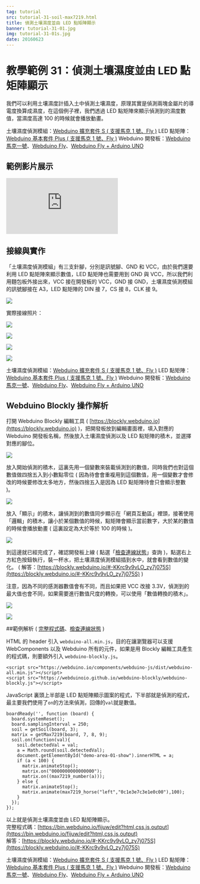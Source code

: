 ```yaml
---
tag: tutorial
src: tutorial-31-soil-max7219.html
title: 偵測土壤濕度並由 LED 點矩陣顯示
banner: tutorial-31-01.jpg
img: tutorial-31-01s.jpg
date: 20160623
---
```


<!-- @@master  = ../../_layout.html-->

<!-- @@block  =  meta-->

<title>教學範例 31：偵測土壤濕度並由 LED 點矩陣顯示 :::: Webduino = Web × Arduino</title>

<meta name="description" content="我們可以利用土壤濕度計插入土中偵測土壤濕度，原理其實是偵測兩塊金屬片的導電度換算成濕度，在這個例子裡，我們透過 LED 點矩陣來顯示偵測到的濕度數值，當濕度高達 100 的時候就會播放動畫。 ">

<meta itemprop="description" content="我們可以利用土壤濕度計插入土中偵測土壤濕度，原理其實是偵測兩塊金屬片的導電度換算成濕度，在這個例子裡，我們透過 LED 點矩陣來顯示偵測到的濕度數值，當濕度高達 100 的時候就會播放動畫。 ">

<meta property="og:description" content="我們可以利用土壤濕度計插入土中偵測土壤濕度，原理其實是偵測兩塊金屬片的導電度換算成濕度，在這個例子裡，我們透過 LED 點矩陣來顯示偵測到的濕度數值，當濕度高達 100 的時候就會播放動畫。 ">

<meta property="og:title" content="教學範例 31：偵測土壤濕度並由 LED 點矩陣顯示" >

<meta property="og:url" content="https://webduino.io/tutorials/tutorial-31-soil-max7219.html">

<meta property="og:image" content="https://webduino.io/img/tutorials/tutorial-31-01s.jpg">

<meta itemprop="image" content="https://webduino.io/img/tutorials/tutorial-31-01s.jpg">

<include src="../_include-tutorials.html"></include>

<!-- @@close-->

<!-- @@block  =  preAndNext-->

<include src="../_include-tutorials-content.html"></include>

<!-- @@close-->

<!-- @@block  =  tutorials-->

# 教學範例 31：偵測土壤濕度並由 LED 點矩陣顯示

我們可以利用土壤濕度計插入土中偵測土壤濕度，原理其實是偵測兩塊金屬片的導電度換算成濕度，在這個例子裡，我們透過 LED 點矩陣來顯示偵測到的濕度數值，當濕度高達 100 的時候就會播放動畫。 

<div class="buy-this">
	<span>土壤濕度偵測模組：<a href="https://webduino.io/buy/webduino-expansion-s.html" target="_blank">Webduino 擴充套件 S ( 支援馬克 1 號、Fly )</a></span>
	<span>LED 點矩陣：<a href="https://webduino.io/buy/webduino-package-plus.html" target="_blank">Webduino 基本套件 Plus  ( 支援馬克 1 號、Fly )</a></span>
	<span>Webduino 開發板：<a href="https://webduino.io/buy/component-webduino-v1.html" target="_blank">Webduino 馬克一號</a>、<a href="https://webduino.io/buy/component-webduino-fly.html" target="_blank">Webduino Fly</a>、<a href="https://webduino.io/buy/component-webduino-uno-fly.html" target="_blank">Webduino Fly + Arduino UNO</a></span>
</div>

## 範例影片展示

<iframe class="youtube" src="https://www.youtube.com/embed/ppweeGJD0nw" frameborder="0" allowfullscreen></iframe>

## 接線與實作

「土壤濕度偵測模組」有三支針腳，分別是訊號腳、GND 和 VCC，由於我們還要利用 LED 點矩陣來顯示數值，LED 點矩陣也需要用到 GND 與 VCC，所以我們利用麵包板外接出來，VCC 接在開發板的 VCC，GND 接 GND，土壤濕度偵測模組的訊號腳接在 A3，LED 點矩陣的 DIN 接 7，CS 接 8，CLK 接 9。

![](../img/tutorials/tutorial-31-02.jpg)

實際接線照片：

![](../img/tutorials/tutorial-31-03.jpg)

![](../img/tutorials/tutorial-31-04.jpg)

![](../img/tutorials/tutorial-31-05.jpg)

![](../img/tutorials/tutorial-31-06.jpg)

<div class="buy-this">
	<span>土壤濕度偵測模組：<a href="https://webduino.io/buy/webduino-expansion-s.html" target="_blank">Webduino 擴充套件 S ( 支援馬克 1 號、Fly )</a></span>
	<span>LED 點矩陣：<a href="https://webduino.io/buy/webduino-package-plus.html" target="_blank">Webduino 基本套件 Plus  ( 支援馬克 1 號、Fly )</a></span>
	<span>Webduino 開發板：<a href="https://webduino.io/buy/component-webduino-v1.html" target="_blank">Webduino 馬克一號</a>、<a href="https://webduino.io/buy/component-webduino-fly.html" target="_blank">Webduino Fly</a>、<a href="https://webduino.io/buy/component-webduino-uno-fly.html" target="_blank">Webduino Fly + Arduino UNO</a></span>
</div>

## Webduino Blockly 操作解析

打開 Webduino Blockly 編輯工具 ( [https://blockly.webduino.io](https://blockly.webduino.io) )，把開發板放到編輯畫面裡，填入對應的 Webduino 開發板名稱，然後放入土壤濕度偵測以及 LED 點矩陣的積木，並選擇對應的腳位。

![](../img/tutorials/tutorial-31-07.jpg)

放入開始偵測的積木，這裏先用一個變數來裝載偵測到的數值，同時我們也對這個數值做四捨五入到小數點零位 ( 因為待會會重複用到這個數值，用一個變數才會修改的時候要修改太多地方，然後四捨五入是因為 LED 點矩陣待會只會顯示整數 )。

![](../img/tutorials/tutorial-31-08.jpg)

放入「顯示」的積木，讓偵測到的數值同步顯示在「網頁互動區」裡頭，接著使用「邏輯」的積木，讓小於某個數值的時候，點矩陣會顯示當前數字，大於某的數值的時候會播放動畫 ( 這裏設定為大於等於 100 的時候 )。

![](../img/tutorials/tutorial-31-09.jpg)

到這邊就已經完成了，確認開發板上線 ( 點選「[檢查連線狀態](https://webduino.io/device.html)」查詢 )，點選右上方紅色按鈕執行，裝一杯水，把土壤濕度偵測模組插到水中，就會看到數值的變化。
( 解答：[https://blockly.webduino.io/#-KKrc9v9vLO_zy7j075S](https://blockly.webduino.io/#-KKrc9v9vLO_zy7j075S) )

注意，因為不同的感測器數值會有不同，而且如果把 VCC 改接 3.3V，偵測到的最大值也會不同，如果需要進行數值尺度的轉換，可以使用「數值轉換的積木」。

![](../img/tutorials/tutorial-31-10.jpg)

![](../img/tutorials/tutorial-31-11.jpg)

##範例解析 ( [完整程式碼](https://bin.webduino.io/fijuw/edit?html,css,js,output)、[檢查連線狀態](https://webduino.io/device.html) )

HTML 的 header 引入 `webduino-all.min.js`，目的在讓瀏覽器可以支援 WebComponents 以及 Webduino 所有的元件，如果是用 Blockly 編輯工具產生的程式碼，則要額外引入 `webduino-blockly.js`。

	<script src="https://webduino.io/components/webduino-js/dist/webduino-all.min.js"></script>
	<script src="https://webduinoio.github.io/webduino-blockly/webduino-blockly.js"></script>

JavaScript 裏頭上半部是 LED 點矩陣顯示圖案的程式，下半部就是偵測的程式，最主要我們使用了`on`的方法來偵測，回傳的`val`就是數值。	

	boardReady('', function (board) {
	  board.systemReset();
	  board.samplingInterval = 250;
	  soil = getSoil(board, 3);
	  matrix = getMax7219(board, 7, 8, 9);
	  soil.on(function(val){
	    soil.detectedVal = val;
	    a = Math.round(soil.detectedVal);
	    document.getElementById("demo-area-01-show").innerHTML = a;
	    if (a < 100) {
	      matrix.animateStop();
	      matrix.on("0000000000000000");
	      matrix.on((max7219_number(a)));
	    } else {
	      matrix.animateStop();
	      matrix.animate(max7219_horse("left","0c1e3e7c3e1e0c00"),100);
	    }
	  });
	});

以上就是偵測土壤濕度並由 LED 點矩陣顯示。   
完整程式碼：[https://bin.webduino.io/fijuw/edit?html,css,js,output](https://bin.webduino.io/fijuw/edit?html,css,js,output)  
解答：[https://blockly.webduino.io/#-KKrc9v9vLO_zy7j075S](https://blockly.webduino.io/#-KKrc9v9vLO_zy7j075S)

<div class="buy-this">
	<span>土壤濕度偵測模組：<a href="https://webduino.io/buy/webduino-expansion-s.html" target="_blank">Webduino 擴充套件 S ( 支援馬克 1 號、Fly )</a></span>
	<span>LED 點矩陣：<a href="https://webduino.io/buy/webduino-package-plus.html" target="_blank">Webduino 基本套件 Plus  ( 支援馬克 1 號、Fly )</a></span>
	<span>Webduino 開發板：<a href="https://webduino.io/buy/component-webduino-v1.html" target="_blank">Webduino 馬克一號</a>、<a href="https://webduino.io/buy/component-webduino-fly.html" target="_blank">Webduino Fly</a>、<a href="https://webduino.io/buy/component-webduino-uno-fly.html" target="_blank">Webduino Fly + Arduino UNO</a></span>
</div>


<!-- @@close-->